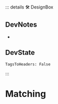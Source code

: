 ::: details 🛠 <dev>DesignBox</dev>

## DevNotes

-

## DevState

`TagsToHeaders: False`


:::

# Matching
